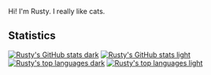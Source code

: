 <!---
RustyBust/RustyBust is a ✨ special ✨ repository because its `README.md` (this file) appears on your GitHub profile.
You can click the Preview link to take a look at your changes.
--->
Hi! I'm Rusty. I really like cats.

## Statistics

[![Rusty's GitHub stats dark](https://github-readme-stats-86sxx1740-rustys-projects-708b7520.vercel.app/api?username=rustykitty&show_icons=true&count_private=true&theme=dark#gh-dark-mode-only)](https://github.com/anuraghazra/github-readme-stats#gh-dark-mode-only)
[![Rusty's GitHub stats light](https://github-readme-stats-86sxx1740-rustys-projects-708b7520.vercel.app/api?username=rustykitty&show_icons=true&count_private=true&theme=default#gh-light-mode-only)](https://github.com/anuraghazra/github-readme-stats#gh-light-mode-only)
<br>
[![Rusty's top languages dark](https://github-readme-stats-86sxx1740-rustys-projects-708b7520.vercel.app/api/top-langs/?username=rustykitty&count_private=true&size_weight=0.5&count_weight=0.5&theme=dark#gh-dark-mode-only)](https://github.com/anuraghazra/github-readme-stats#gh-dark-mode-only)
[![Rusty's top languages light](https://github-readme-stats-86sxx1740-rustys-projects-708b7520.vercel.app/api/top-langs/?username=rustykitty&count_private=true&size_weight=0.5&count_weight=0.5&theme=light#gh-light-mode-only)](https://github.com/anuraghazra/github-readme-stats#gh-light-mode-only)
